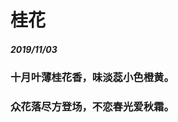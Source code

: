 <style>
  .page-header>a{display:none;}
  .site-footer{display:none;}
</style>
# 桂花
##### 2019/11/03
### 十月叶薄桂花香，味淡蕊小色橙黄。
### 众花落尽方登场，不恋春光爱秋霜。
